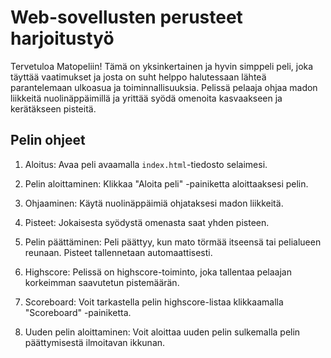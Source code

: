 # Web-sovellusten perusteet harjoitustyö

Tervetuloa Matopeliin! Tämä on yksinkertainen ja hyvin simppeli peli, joka täyttää vaatimukset ja josta on suht helppo halutessaan lähteä parantelemaan ulkoasua ja toiminnallisuuksia. Pelissä pelaaja ohjaa madon liikkeitä nuolinäppäimillä ja yrittää syödä omenoita kasvaakseen ja kerätäkseen pisteitä.

## Pelin ohjeet

1. Aloitus: Avaa peli avaamalla `index.html`-tiedosto selaimesi.

2. Pelin aloittaminen: Klikkaa "Aloita peli" -painiketta aloittaaksesi pelin.

3. Ohjaaminen: Käytä nuolinäppäimiä ohjataksesi madon liikkeitä. 

4. Pisteet: Jokaisesta syödystä omenasta saat yhden pisteen.

5. Pelin päättäminen: Peli päättyy, kun mato törmää itseensä tai pelialueen reunaan. Pisteet tallennetaan automaattisesti.

6. Highscore: Pelissä on highscore-toiminto, joka tallentaa pelaajan korkeimman saavutetun pistemäärän.

7. Scoreboard: Voit tarkastella pelin highscore-listaa klikkaamalla "Scoreboard" -painiketta.

8. Uuden pelin aloittaminen: Voit aloittaa uuden pelin sulkemalla pelin päättymisestä ilmoitavan ikkunan.


